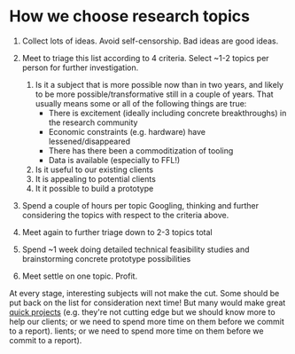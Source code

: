 # How we choose research topics

1. Collect lots of ideas. Avoid self-censorship. Bad ideas are good ideas.

2. Meet to triage this list according to 4 criteria. Select ~1-2 topics per
   person for further investigation.

    1. Is it a subject that is more possible now than in two years, and likely
       to be more possible/transformative still in a couple of years. That
       usually means some or all of the following things are true:
        - There is excitement (ideally including concrete breakthroughs) in the
          research community
        - Economic constraints (e.g. hardware) have lessened/disappeared
        - There has there been a commoditization of tooling
        - Data is available (especially to FFL!)
    2. Is it useful to our existing clients
    3. It is appealing to potential clients
    4. It it possible to build a prototype

3. Spend a couple of hours per topic Googling, thinking and further considering
   the topics with respect to the criteria above.

4. Meet again to further triage down to 2-3 topics total

5. Spend ~1 week doing detailed technical feasibility studies and brainstorming
   concrete prototype possibilities

6. Meet settle on one topic. Profit.

At every stage, interesting subjects will not make the cut. Some should be put
back on the list for consideration next time! But many would make great [quick
projects](quick_projects.md) (e.g. they're not cutting edge but we should know
more to help our clients; or we need to spend more time on them before we
commit to a report). lients; or we need to spend more time on them before we
commit to a report).
